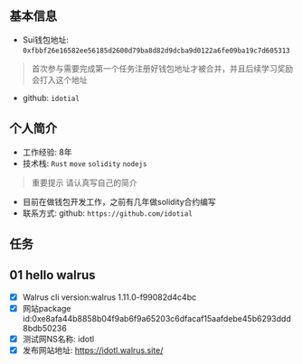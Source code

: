 ## 基本信息
- Sui钱包地址: `0xfbbf26e16582ee56185d2600d79ba8d82d9dcba9d0122a6fe09ba19c7d605313`
> 首次参与需要完成第一个任务注册好钱包地址才被合并，并且后续学习奖励会打入这个地址
- github: `idotial `

## 个人简介
- 工作经验: 8年
- 技术栈: `Rust` `move` `solidity` `nodejs`
> 重要提示 请认真写自己的简介
- 目前在做钱包开发工作，之前有几年做solidity合约编写
- 联系方式: github: `https://github.com/idotial`

## 任务

##   01 hello walrus
- [x] Walrus cli version:walrus 1.11.0-f99082d4c4bc
- [x] 网站package id:0xe8afa44b8858b04f9ab6f9a65203c6dfacaf15aafdebe45b6293ddd8bdb50236
- [x] 测试网NS名称: idotl
- [x] 发布网站地址: https://idotl.walrus.site/
